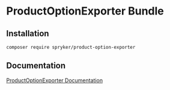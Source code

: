 # ProductOptionExporter Bundle

## Installation

```
composer require spryker/product-option-exporter
```

## Documentation

[ProductOptionExporter Documentation](http://spryker.github.io/core/bundles/product-option-exporter)

